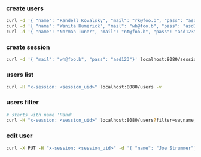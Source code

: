 ### create users

```bash
curl -d '{ "name": "Randell Kovalsky", "mail": "rk@foo.b", "pass": "asd123"}' localhost:8080/users -v
curl -d '{ "name": "Wanita Humerick", "mail": "wh@foo.b", "pass": "asd123"}' localhost:8080/users -v
curl -d '{ "name": "Norman Tuner", "mail": "nt@foo.b", "pass": "asd123"}' localhost:8080/users -v
```
### create session

```bash
curl -d '{ "mail": "wh@foo.b", "pass": "asd123"}' localhost:8080/sessions -v
```

### users list

```bash
curl -H "x-session: <session_uid>" localhost:8080/users -v
```

### users filter

```bash
# starts with name 'Rand'
curl -H "x-session: <session_uid>" localhost:8080/users?filter=sw,name,Rand -v
```


### edit user
```bash
curl -X PUT -H "x-session: <session_uid>" -d '{ "name": "Joe Strummer"}' localhost:8080/users?uid=<target_user_uid> -v
```
